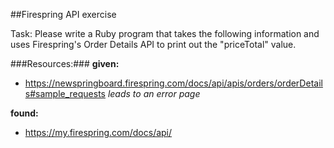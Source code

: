 ##Firespring API exercise

Task: Please write a Ruby program that takes the following information and uses Firespring's Order Details API to print out the "priceTotal" value.

###Resources:###
**given:**  
- https://newspringboard.firespring.com/docs/api/apis/orders/orderDetails#sample_requests _leads to an error page_



**found:**
- https://my.firespring.com/docs/api/

